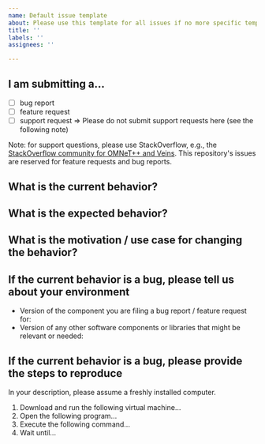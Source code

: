 ```yaml
---
name: Default issue template
about: Please use this template for all issues if no more specific template exists
title: ''
labels: ''
assignees: ''

---
```


## I am submitting a...

  - [ ] bug report
  - [ ] feature request
  - [ ] support request => Please do not submit support requests here (see the following note)

Note: for support questions, please use StackOverflow, e.g., the [StackOverflow community for OMNeT++ and Veins](http://stackoverflow.com/search?q=omnet%2B%2B+veins). This repository's issues are reserved for feature requests and bug reports.


## What is the current behavior?



## What is the expected behavior?



## What is the motivation / use case for changing the behavior?



## If the current behavior is a bug, please tell us about your environment

- Version of the component you are filing a bug report / feature request for:
- Version of any other software components or libraries that might be relevant or needed:

 
## If the current behavior is a bug, please provide the steps to reproduce

In your description, please assume a freshly installed computer.

1. Download and run the following virtual machine...
2. Open the following program...
3. Execute the following command...
4. Wait until...

